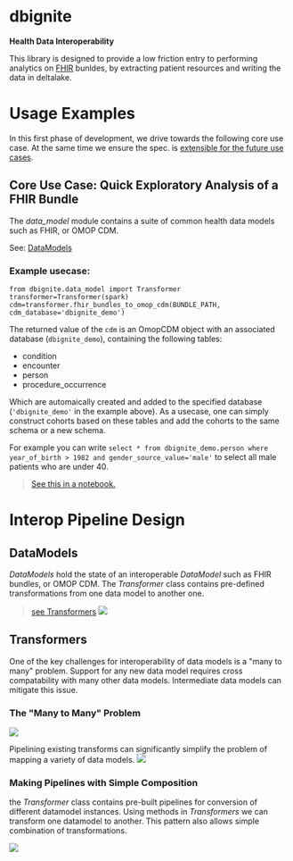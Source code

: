 # dbignite
__Health Data Interoperability__

This library is designed to provide a low friction entry to performing analytics on 
[FHIR](https://hl7.org/fhir/bundle.html) bunldes, by extracting patient resources and
writing the data in deltalake. 

# Usage Examples
In this first phase of development, we drive
towards the following core use case. At the same
time we ensure the spec. is [extensible for the future
use cases](#future-extensions).

## Core Use Case: Quick Exploratory Analysis of a FHIR Bundle

The _data_model_ module contains a suite of common
health data models such as FHIR, or OMOP CDM. 

See: [DataModels](#datamodels)

### Example usecase:

```
from dbignite.data_model import Transformer
transformer=Transformer(spark)
cdm=transformer.fhir_bundles_to_omop_cdm(BUNDLE_PATH, cdm_database='dbignite_demo')
```

The returned value of the `cdm` is an OmopCDM object with an associated database (`dbignite_demo`), containing the following tables:

- condition
- encounter
- person
- procedure_occurrence

Which are automaically created and added to the specified database (`'dbignite_demo'` in the example above).
As a usecase, one can simply construct cohorts based on these tables and add the cohorts to the same schema or a new schema.

For example you can write `select * from dbignite_demo.person where year_of_birth > 1982 and gender_source_value='male'` to select all male patients who are under 40. 

> [See this in a notebook.](demo.py)

# Interop Pipeline Design

## DataModels
_DataModels_ hold the state of an interoperable _DataModel_ 
such as FHIR bundles, or OMOP CDM. The _Transformer_ class contains 
pre-defined transformations from one data model to another one.
> [see Transformers](#Transformers)
[![](https://mermaid.ink/img/pako:eNptkL0OAjEIx1_lwqRRX6Bx0tNJo4lrF7yi16QfprSD0btnFz8HlYHAnx8EuEATDYGCxiFzbfGY0OtQidWYcS1FV02vk0m1pcQx1MjtPmIyf5mNj6e5-d-_bG2alWAc8VddVSMu3mM6D4YPdSk70C_kLOd7vkcmFnQlef8Reh2eLU8PY_CUPFojx13umobckswFJaGhAxaXNejQCVpOBjMtjM0xgTqgYxoDlhx359CAyqnQG3r96EV1N2GYavQ)](https://mermaid-js.github.io/mermaid-live-editor/edit/#pako:eNptkL0OAjEIx1_lwqRRX6Bx0tNJo4lrF7yi16QfprSD0btnFz8HlYHAnx8EuEATDYGCxiFzbfGY0OtQidWYcS1FV02vk0m1pcQx1MjtPmIyf5mNj6e5-d-_bG2alWAc8VddVSMu3mM6D4YPdSk70C_kLOd7vkcmFnQlef8Reh2eLU8PY_CUPFojx13umobckswFJaGhAxaXNejQCVpOBjMtjM0xgTqgYxoDlhx359CAyqnQG3r96EV1N2GYavQ)

## Transformers
One of the key challenges for interoperability of data models is a
"many to many" problem. Support for any new data model requires
cross compatability with many other data models. Intermediate
data models can mitigate this issue.

### The "Many to Many" Problem
[![](https://mermaid.ink/img/eyJjb2RlIjoiZ3JhcGggTFJcbiAgICBBW0FdIC0tPnx0cmFuc2Zvcm18IEIoQilcbiAgICBBW0FdIC0tPnx0cmFuc2Zvcm18IEMoQylcbiAgICBCW0JdIC0tPnx0cmFuc2Zvcm18IEEoQSlcbiAgICBCW0JdIC0tPnx0cmFuc2Zvcm18IEMoQylcbiAgICBDW0NdIC0tPnx0cmFuc2Zvcm18IEEoQSlcbiAgICBDW0NdIC0tPnx0cmFuc2Zvcm18IEIoQilcbiIsIm1lcm1haWQiOnsidGhlbWUiOiJkZWZhdWx0In0sInVwZGF0ZUVkaXRvciI6ZmFsc2UsImF1dG9TeW5jIjp0cnVlLCJ1cGRhdGVEaWFncmFtIjpmYWxzZX0)](https://mermaid.live/edit#eyJjb2RlIjoiZ3JhcGggTFJcbiAgICBBW0FdIC0tPnx0cmFuc2Zvcm18IEIoQilcbiAgICBBW0FdIC0tPnx0cmFuc2Zvcm18IEMoQylcbiAgICBCW0JdIC0tPnx0cmFuc2Zvcm18IEEoQSlcbiAgICBCW0JdIC0tPnx0cmFuc2Zvcm18IEMoQylcbiAgICBDW0NdIC0tPnx0cmFuc2Zvcm18IEEoQSlcbiAgICBDW0NdIC0tPnx0cmFuc2Zvcm18IEIoQilcbiIsIm1lcm1haWQiOiJ7XG4gIFwidGhlbWVcIjogXCJkZWZhdWx0XCJcbn0iLCJ1cGRhdGVFZGl0b3IiOmZhbHNlLCJhdXRvU3luYyI6dHJ1ZSwidXBkYXRlRGlhZ3JhbSI6ZmFsc2V9)

Pipelining existing transforms can significantly simplify
the problem of mapping a variety of data models.
[![](https://mermaid.ink/img/eyJjb2RlIjoiZ3JhcGggTFJcbiAgICBYW0FdIC0tLXx0cmFuc2Zvcm18IEkoSW50ZXJtZWRpYXRlIERhdGFNb2RlbCBYKVxuICAgIFlbQl0gLS0tfHRyYW5zZm9ybXwgSShJbnRlcm1lZGlhdGUgRGF0YU1vZGVsIFgpXG4gICAgWltDXSAtLS18dHJhbnNmb3JtfCBJKEludGVybWVkaWF0ZSBEYXRhTW9kZWwgWClcbiIsIm1lcm1haWQiOnsidGhlbWUiOiJkZWZhdWx0In0sInVwZGF0ZUVkaXRvciI6ZmFsc2UsImF1dG9TeW5jIjp0cnVlLCJ1cGRhdGVEaWFncmFtIjpmYWxzZX0)](https://mermaid.live/edit#eyJjb2RlIjoiZ3JhcGggTFJcbiAgICBYW0FdIC0tLXx0cmFuc2Zvcm18IEkoSW50ZXJtZWRpYXRlIERhdGFNb2RlbCBYKVxuICAgIFlbQl0gLS0tfHRyYW5zZm9ybXwgSShJbnRlcm1lZGlhdGUgRGF0YU1vZGVsIFgpXG4gICAgWltDXSAtLS18dHJhbnNmb3JtfCBJKEludGVybWVkaWF0ZSBEYXRhTW9kZWwgWClcbiIsIm1lcm1haWQiOiJ7XG4gIFwidGhlbWVcIjogXCJkZWZhdWx0XCJcbn0iLCJ1cGRhdGVFZGl0b3IiOmZhbHNlLCJhdXRvU3luYyI6dHJ1ZSwidXBkYXRlRGlhZ3JhbSI6ZmFsc2V9)

### Making Pipelines with Simple Composition
the _Transformer_ class contains pre-built pipelines for conversion of different datamodel instances. 
Using methods in _Transformers_ we can transform one datamodel to another.
This pattern also allows simple combination of transformations.

[![](https://mermaid.ink/img/pako:eNp1kM1qwzAMx1_F6NSy9AXMTl3W22DQHANFi5TE4FhFlg-j67vXYS07bNNJHz_99XGBQYjBwxAx5zbgpLj0yVXrFFMeRRdW9_y127nDHHRfEkXOnbzQf1itdPLOmiW1mOcPQaVfqHdPUZBOnEwD5xONm2P10uTOaPPWtWh4qKvwX53OHuFm5d7qBdFlKTpw434yhjqxbdf-bxVooAosGKgefFlzPdjMdQj46hKPWKL10KdrRcuZ0PiVgomCHzFmbgCLyfEzDeBNCz-g-9_u1PUGbMV1Qg)](https://mermaid.live/edit#pako:eNp1kM1qwzAMx1_F6NSy9AXMTl3W22DQHANFi5TE4FhFlg-j67vXYS07bNNJHz_99XGBQYjBwxAx5zbgpLj0yVXrFFMeRRdW9_y127nDHHRfEkXOnbzQf1itdPLOmiW1mOcPQaVfqHdPUZBOnEwD5xONm2P10uTOaPPWtWh4qKvwX53OHuFm5d7qBdFlKTpw434yhjqxbdf-bxVooAosGKgefFlzPdjMdQj46hKPWKL10KdrRcuZ0PiVgomCHzFmbgCLyfEzDeBNCz-g-9_u1PUGbMV1Qg)
